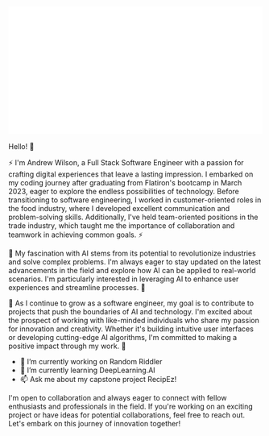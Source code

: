 
<img class="image" src="./header.svg" />

Hello! 👋

 ⚡ I'm Andrew Wilson, a Full Stack Software Engineer with a passion for crafting digital experiences that leave a lasting impression. I embarked on my coding journey after graduating from Flatiron's bootcamp in March 2023, eager to explore the endless possibilities of technology. Before transitioning to software engineering, I worked in customer-oriented roles in the food industry, where I developed excellent communication and problem-solving skills. Additionally, I've held team-oriented positions in the trade industry, which taught me the importance of collaboration and teamwork in achieving common goals. ⚡

 💬 My fascination with AI stems from its potential to revolutionize industries and solve complex problems. I'm always eager to stay updated on the latest advancements in the field and explore how AI can be applied to real-world scenarios. I'm particularly interested in leveraging AI to enhance user experiences and streamline processes. 💬

 🤔 As I continue to grow as a software engineer, my goal is to contribute to projects that push the boundaries of AI and technology. I'm excited about the prospect of working with like-minded individuals who share my passion for innovation and creativity. Whether it's building intuitive user interfaces or developing cutting-edge AI algorithms, I'm committed to making a positive impact through my work. 🤔

- 🔭 I’m currently working on Random Riddler
- 🌱 I’m currently learning DeepLearning.AI
- 📫 Ask me about my capstone project RecipEz!

I'm open to collaboration and always eager to connect with fellow enthusiasts and professionals in the field. If you're working on an exciting project or have ideas for potential collaborations, feel free to reach out. Let's embark on this journey of innovation together!


  
<!--
**AndrewW129/AndrewW129** is a ✨ _special_ ✨ repository because its `README.md` (this file) appears on your GitHub profile.
-->
